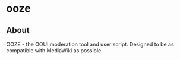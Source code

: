 # ooze
## About
OOZE - the OOUI moderation tool and user script. Designed to be as compatible with MediaWiki as possible
